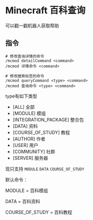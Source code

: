 # Minecraft 百科查询

可以戳一戳机器人获取帮助

## 指令

```shell
# 修改查询详情的命令 
/mcmod detailCommand <command> 
/mcmod 详情命令 <command>

# 修改搜索标签的命令
/mcmod queryCommand <type> <command>
/mcmod 查询命令 <type> <command> 
```

type有如下类型
 - [ALL] 全部
 - [MODULE] 模组
 - [INTEGRATION_PACKAGE] 整合包
 - [DATA] 资料
 - [COURSE_OF_STUDY] 教程
 - [AUTHOR] 作者
 - [USER] 用户
 - [COMMUNITY] 社群
 - [SERVER] 服务器

现只支持 `MODULE` `DATA` `COURSE_OF_STUDY`

默认命令：

MODULE = 百科模组

DATA = 百科资料

COURSE_OF_STUDY = 百科教程


